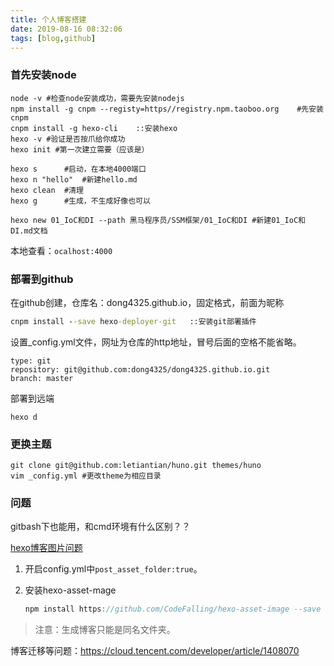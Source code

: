 ```yaml
---
title: 个人博客搭建
date: 2019-08-16 08:32:06
tags: [blog,github]
---
```


### 首先安装node

```shell
node -v #检查node安装成功，需要先安装nodejs
npm install -g cnpm --registy=https//registry.npm.taoboo.org	#先安装cnpm
cnpm install -g hexo-cli	::安装hexo
hexo -v #验证是否按爪给你成功
hexo init #第一次建立需要（应该是）

hexo s		#启动，在本地4000端口
hexo n "hello"	#新建hello.md
hexo clean	#清理
hexo g		#生成，不生成好像也可以

hexo new 01_IoC和DI --path 黑马程序员/SSM框架/01_IoC和DI #新建01_IoC和DI.md文档
```

本地查看：`ocalhost:4000`

### 部署到github

在github创建，仓库名：dong4325.github.io，固定格式，前面为昵称

```cmd
cnpm install --save hexo-deployer-git	::安装git部署插件
```

设置_config.yml文件，网址为仓库的http地址，冒号后面的空格不能省略。

```
type: git
repository: git@github.com:dong4325/dong4325.github.io.git
branch: master
```

部署到远端

```
hexo d
```

### 更换主题

```shell
git clone git@github.com:letiantian/huno.git themes/huno
vim _config.yml #更改theme为相应目录
```



### 问题

gitbash下也能用，和cmd环境有什么区别？？

[hexo博客图片问题](https://www.jianshu.com/p/950f8f13a36c)

1. 开启config.yml中`post_asset_folder:true`。

2. 安装hexo-asset-mage

   ```cpp
   npm install https://github.com/CodeFalling/hexo-asset-image --save
   ```

> 注意：生成博客只能是同名文件夹。



博客迁移等问题：https://cloud.tencent.com/developer/article/1408070
